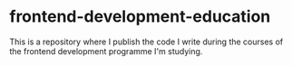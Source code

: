 # frontend-development-education
This is a repository where I publish the code I write during the courses of the frontend development programme I'm studying. 
